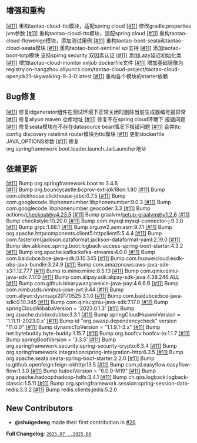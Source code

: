 ## 增强和重构

[[#11]](https://github.com/shuigedeng/taotao-cloud-project/issues/11) 重构taotao-cloud-ttc模块，适配spring cloud
[[#11]](https://github.com/shuigedeng/taotao-cloud-project/issues/11) 修改gradle.properties jvm参数
[[#11]](https://github.com/shuigedeng/taotao-cloud-project/issues/11) 重构taotao-cloud-ttc模块，适配spring cloud
[[#11]](https://github.com/shuigedeng/taotao-cloud-project/issues/11) 重构taotao-cloud-flowenige模块，添加测试用例
[[#11]](https://github.com/shuigedeng/taotao-cloud-project/issues/11) 重构taotao-boot-seata和taotao-cloud-seata模块
[[#11]](https://github.com/shuigedeng/taotao-cloud-project/issues/11) 重构taotao-boot-sentinel spi支持
[[#11]](https://github.com/shuigedeng/taotao-cloud-project/issues/11) 添加taotao-boot-totp模块 支持spirng security 双因素认证
[[#11]](https://github.com/shuigedeng/taotao-cloud-project/issues/11) 添加Lazy延迟初始化类
[[#11]](https://github.com/shuigedeng/taotao-cloud-project/issues/11) 增加taotao-cloud-monitor xxljob dockerfile文件
[[#11]](https://github.com/shuigedeng/taotao-cloud-project/issues/11) 增加基础镜像为registry.cn-hangzhou.aliyuncs.com/taotao-cloud-project/taotao-cloud-openjdk21-skywalking-9-3-0:latest
[[#11]](https://github.com/shuigedeng/taotao-cloud-project/issues/11) 重构各个模块的starter依赖


## Bug修复

[[#11]](https://github.com/shuigedeng/taotao-cloud-project/issues/11) 修复idgenerator组件在测试环境下正常关闭时删除当前生成器编号报异常
[[#11]](https://github.com/shuigedeng/taotao-cloud-project/issues/11) 修复aliyun maven 仓库地址
[[#11]](https://github.com/shuigedeng/taotao-cloud-project/issues/11) 修复不在spring cloud环境下 报错问题
[[#11]](https://github.com/shuigedeng/taotao-cloud-project/issues/11) 修复seata模块在不存在datasource bean情况下报错问题
[[#11]](https://github.com/shuigedeng/taotao-cloud-project/issues/11) 合并ttc config discovery ratelimit router模块为ttc模块
[[#11]](https://github.com/shuigedeng/taotao-cloud-project/issues/11) 更新dockerfile JAVA_OPTIONS参数
[[#11]](https://github.com/shuigedeng/taotao-cloud-project/issues/11) 修复org.springframework.boot.loader.launch.JarLauncher地址


## 依赖更新

[[#11]](https://github.com/shuigedeng/taotao-cloud-project/issues/11) Bump  org.springframework.boot to 3.4.6  
[[#11]](https://github.com/shuigedeng/taotao-cloud-project/issues/11) Bump  org.bouncycastle:bcprov-ext-jdk18on:1.80
[[#11]](https://github.com/shuigedeng/taotao-cloud-project/issues/11) Bump  com.clickhouse:clickhouse-jdbc:0.7.5
[[#11]](https://github.com/shuigedeng/taotao-cloud-project/issues/11) Bump  com.googlecode.libphonenumber:libphonenumber:9.0.3
[[#11]](https://github.com/shuigedeng/taotao-cloud-project/issues/11) Bump  com.googlecode.libphonenumber:geocoder:3.3
[[#11]](https://github.com/shuigedeng/taotao-cloud-project/issues/11) Bump  actions/checkout@v4.23.5
[[#11]](https://github.com/shuigedeng/taotao-cloud-project/issues/11) Bump  graalvm/setup-graalvm@v1.2.6
[[#11]](https://github.com/shuigedeng/taotao-cloud-project/issues/11) Bump  checkstyle:10.20.0
[[#11]](https://github.com/shuigedeng/taotao-cloud-project/issues/11) Bump  com.mysql:mysql-connector-j:9.3.0
[[#11]](https://github.com/shuigedeng/taotao-cloud-project/issues/11) Bump  grpc:1.68.1
[[#11]](https://github.com/shuigedeng/taotao-cloud-project/issues/11) Bump  org.ow2.asm:asm:9.7.1
[[#11]](https://github.com/shuigedeng/taotao-cloud-project/issues/11) Bump  org.apache.httpcomponents.client5:httpclient5:5.4.4
[[#11]](https://github.com/shuigedeng/taotao-cloud-project/issues/11) Bump  com.fasterxml.jackson.dataformat:jackson-dataformat-yaml:2.19.0
[[#11]](https://github.com/shuigedeng/taotao-cloud-project/issues/11) Bump  dev.akkinoc.spring.boot:logback-access-spring-boot-starter:4.3.2
[[#11]](https://github.com/shuigedeng/taotao-cloud-project/issues/11) Bump  org.apache.kafka:kafka-streams:4.0.0
[[#11]](https://github.com/shuigedeng/taotao-cloud-project/issues/11) Bump  com.baidubce:bce-java-sdk:0.10.345
[[#11]](https://github.com/shuigedeng/taotao-cloud-project/issues/11) Bump  com.huaweicloud:esdk-obs-java-bundle:3.24.9
[[#11]](https://github.com/shuigedeng/taotao-cloud-project/issues/11) Bump  com.amazonaws:aws-java-sdk-s3:1.12.777
[[#11]](https://github.com/shuigedeng/taotao-cloud-project/issues/11) Bump  io.minio:minio:8.5.13
[[#11]](https://github.com/shuigedeng/taotao-cloud-project/issues/11) Bump  com.qiniu:qiniu-java-sdk:7.17.0
[[#11]](https://github.com/shuigedeng/taotao-cloud-project/issues/11) Bump  com.alipay.sdk:alipay-sdk-java:4.39.246.ALL
[[#11]](https://github.com/shuigedeng/taotao-cloud-project/issues/11) Bump  com.github.binarywang:weixin-java-pay:4.6.6.B
[[#11]](https://github.com/shuigedeng/taotao-cloud-project/issues/11) Bump  com.nimbusds:nimbus-jose-jwt:9.44
[[#11]](https://github.com/shuigedeng/taotao-cloud-project/issues/11) Bump  com.aliyun:dysmsapi20170525:3.1.0
[[#11]](https://github.com/shuigedeng/taotao-cloud-project/issues/11) Bump  com.baidubce:bce-java-sdk:0.10.345
[[#11]](https://github.com/shuigedeng/taotao-cloud-project/issues/11) Bump  com.qiniu:qiniu-java-sdk:7.17.0
[[#11]](https://github.com/shuigedeng/taotao-cloud-project/issues/11) Bump  springCloudAlibabaVersion = '2023.0.1.3'
[[#11]](https://github.com/shuigedeng/taotao-cloud-project/issues/11) Bump  org.apache.dubbo:dubbo:3.3.1
[[#11]](https://github.com/shuigedeng/taotao-cloud-project/issues/11) Bump  springCloudHuaweiVersion = '1.11.11-2023.0.x'
[[#11]](https://github.com/shuigedeng/taotao-cloud-project/issues/11) Bump  id "org.owasp.dependencycheck" version "11.0.0"
[[#11]](https://github.com/shuigedeng/taotao-cloud-project/issues/11) Bump  dynamicTpVersion = "1.1.9.1-3.x"
[[#11]](https://github.com/shuigedeng/taotao-cloud-project/issues/11) Bump  net.bytebuddy:byte-buddy:1.15.7
[[#11]](https://github.com/shuigedeng/taotao-cloud-project/issues/11) Bump  org.boofcv:boofcv-io:1.1.7
[[#11]](https://github.com/shuigedeng/taotao-cloud-project/issues/11) Bump  springBootVersion = '3.3.5'
[[#11]](https://github.com/shuigedeng/taotao-cloud-project/issues/11) Bump  org.springframework.security:spring-security-crypto:6.3.4
[[#11]](https://github.com/shuigedeng/taotao-cloud-project/issues/11) Bump  org.springframework.integration:spring-integration-http:6.3.5
[[#11]](https://github.com/shuigedeng/taotao-cloud-project/issues/11) Bump  org.apache.seata:seata-spring-boot-starter:2.2.0
[[#11]](https://github.com/shuigedeng/taotao-cloud-project/issues/11) Bump  io.github.openfeign:feign-okhttp:13.5
[[#11]](https://github.com/shuigedeng/taotao-cloud-project/issues/11) Bump  com.jd.easyflow:easyflow-flow:1.3.0
[[#11]](https://github.com/shuigedeng/taotao-cloud-project/issues/11) Bump  hutoolVersion = "6.0.0-M19"
[[#11]](https://github.com/shuigedeng/taotao-cloud-project/issues/11) Bump  org.apache.hadoop:hadoop-hdfs:3.4.1
[[#11]](https://github.com/shuigedeng/taotao-cloud-project/issues/11) Bump  ch.qos.logback:logback-classic:1.5.11
[[#11]](https://github.com/shuigedeng/taotao-cloud-project/issues/11) Bump  org.springframework.session:spring-session-data-redis:3.3.2
[[#11]](https://github.com/shuigedeng/taotao-cloud-project/issues/11) Bump  redis.clients:jedis:5.2.0

## New Contributors

* **@shuigedeng** made their first contribution in [#26](https://github.com/shuigedeng/taotao-cloud-project/pull/26)

**Full Changelog**: [`2025.07...2025.08`](https://github.com/shuigedeng/taotao-cloud-project/compare/2025.07...2025.08)
